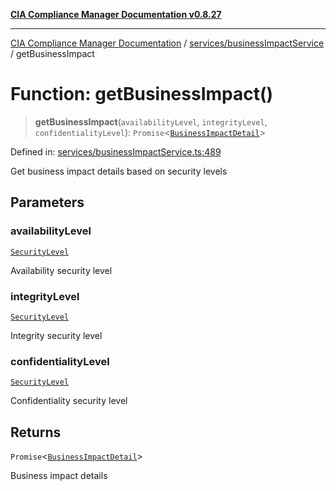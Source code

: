 [**CIA Compliance Manager Documentation v0.8.27**](../../../README.md)

***

[CIA Compliance Manager Documentation](../../../modules.md) / [services/businessImpactService](../README.md) / getBusinessImpact

# Function: getBusinessImpact()

> **getBusinessImpact**(`availabilityLevel`, `integrityLevel`, `confidentialityLevel`): `Promise`\<[`BusinessImpactDetail`](../../../types/interfaces/BusinessImpactDetail.md)\>

Defined in: [services/businessImpactService.ts:489](https://github.com/Hack23/cia-compliance-manager/blob/26bb73ca86d23be8656cdd29d12202323a449310/src/services/businessImpactService.ts#L489)

Get business impact details based on security levels

## Parameters

### availabilityLevel

[`SecurityLevel`](../../../types/cia/type-aliases/SecurityLevel.md)

Availability security level

### integrityLevel

[`SecurityLevel`](../../../types/cia/type-aliases/SecurityLevel.md)

Integrity security level

### confidentialityLevel

[`SecurityLevel`](../../../types/cia/type-aliases/SecurityLevel.md)

Confidentiality security level

## Returns

`Promise`\<[`BusinessImpactDetail`](../../../types/interfaces/BusinessImpactDetail.md)\>

Business impact details
